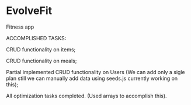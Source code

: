 # EvolveFit
Fitness app

ACCOMPLISHED TASKS:

CRUD functionality on items;


CRUD functionality on meals;


Partial implemented CRUD functionality on Users (We can add only a sigle plan still we can manually add data using seeds.js currently working on this);

All optimization tasks completed. (Used arrays to accomplish this).

